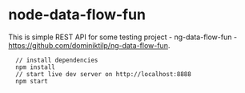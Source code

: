 # node-data-flow-fun
This is simple REST API for some testing project - ng-data-flow-fun - https://github.com/dominiktilp/ng-data-flow-fun.

```
  // install dependencies
  npm install
  // start live dev server on http://localhost:8888
  npm start
```
